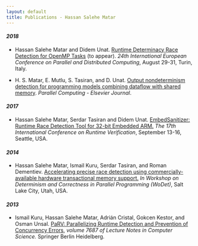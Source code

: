 ```yaml
---
layout: default
title: Publications - Hassan Salehe Matar
---
```


#### **_2018_**
* Hassan Salehe Matar and Didem Unat. [Runtime Determinacy Race Detection for OpenMP Tasks](https://europar2018.org/program-tbd) (to appear). *24th International European Conference on Parallel and Distributed Computing*, August 29-31, Turin, Italy.

* H. S. Matar, E. Mutlu, S. Tasiran, and D. Unat. [Output nondeterminism detection for programming models combining dataflow with shared memory](https://doi.org/10.1016/j.parco.2017.11.008). *Parallel Computing - Elsevier Journal*.


#### **_2017_**
* Hassan Salehe Matar, Serdar Tasiran and Didem Unat. [EmbedSanitizer: Runtime Race Detection Tool for 32-bit Embedded ARM.](https://goo.gl/uJJCyd) *The 17th International Conference on Runtime Verification*, September 13-16, Seattle, USA.


#### **_2014_**
* Hassan Salehe Matar, Ismail Kuru, Serdar Tasiran, and Roman Dementiev. [Accelerating precise race detection using commercially-available hardware transactional memory support.](https://goo.gl/tZ722o) *In Workshop on Determinism and Correctness in Parallel Programming (WoDet)*, Salt Lake City, Utah, USA.


#### **_2013_**
* Ismail Kuru, Hassan Salehe Matar, Adrián Cristal, Gokcen Kestor, and Osman Unsal. [PaRV: Parallelizing Runtime Detection and Prevention of Concurrency Errors](https://goo.gl/AWtQ3E), *volume 7687 of Lecture Notes in Computer Science.* Springer Berlin Heidelberg.
